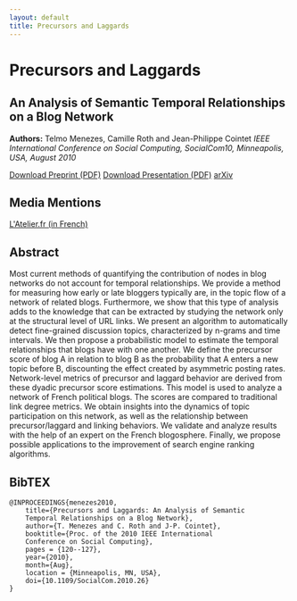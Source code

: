 ```yaml
---
layout: default
title: Precursors and Laggards
---
```


# Precursors and Laggards
## An Analysis of Semantic Temporal Relationships on a Blog Network

**Authors:** Telmo Menezes, Camille Roth and Jean-Philippe Cointet
_IEEE International Conference on Social Computing, SocialCom10, Minneapolis, USA, August 2010_

[Download Preprint (PDF)](http://telmomenezes.com/resources/SocialCom10_preprint_Menezes.pdf)
[Download Presentation (PDF)](http://telmomenezes.com/resources/SocialCom10_presentation_Menezes.pdf)
[arXiv](http://arxiv.org/abs/1009.0119)

## Media Mentions

[L'Atelier.fr (in French)](http://www.atelier.fr/reseaux/10/02092010/blog--reseaux-sociaux--moteur-de-recherche--ranking-40185-.html)

## Abstract

Most current methods of quantifying the contribution of nodes in blog networks do not account for temporal relationships. We provide a method for measuring how early or late bloggers typically are, in the topic flow of a network of related blogs. Furthermore, we show that this type of analysis adds to the knowledge that can be extracted by studying the network only at the structural level of URL links. We present an algorithm to automatically detect fine-grained discussion topics, characterized by n-grams and time intervals. We then propose a probabilistic model to estimate the temporal relationships that blogs have with one another. We define the precursor score of blog A in relation to blog B as the probability that A enters a new topic before B, discounting the effect created by asymmetric posting rates. Network-level metrics of precursor and laggard behavior are derived from these dyadic precursor score estimations. This model is used to analyze a network of French political blogs. The scores are compared to traditional link degree metrics. We obtain insights into the dynamics of topic participation on this network, as well as the relationship between precursor/laggard and linking behaviors. We validate and analyze results with the help of an expert on the French blogosphere. Finally, we propose possible applications to the improvement of search engine ranking algorithms.

## BibTEX

    @INPROCEEDINGS{menezes2010,
        title={Precursors and Laggards: An Analysis of Semantic
        Temporal Relationships on a Blog Network},
        author={T. Menezes and C. Roth and J-P. Cointet},
        booktitle={Proc. of the 2010 IEEE International
        Conference on Social Computing},
        pages = {120--127},
        year={2010},
        month={Aug},
        location = {Minneapolis, MN, USA},
        doi={10.1109/SocialCom.2010.26}
    }